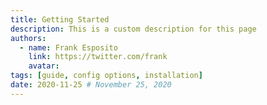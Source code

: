 ```yaml
---
title: Getting Started
description: This is a custom description for this page
authors:
  - name: Frank Esposito
    link: https://twitter.com/frank
    avatar: 
tags: [guide, config options, installation]
date: 2020-11-25 # November 25, 2020
---
```

